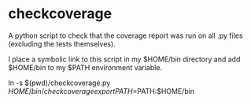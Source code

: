 checkcoverage
=============

A python script to check that the coverage report was run on all .py files
(excluding the tests themselves).

I place a symbolic link to this script in my $HOME/bin directory and add
$HOME/bin to my $PATH environment variable.

  ln -s $(pwd)/checkcoverage.py $HOME/bin/checkcoverage
  export PATH=$PATH:$HOME/bin
